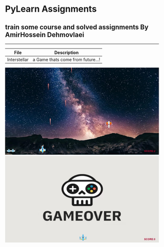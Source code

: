 # PyLearn Assignments
## train some course and solved assignments By AmirHossein Dehmovlaei

---
| File      | Description                       |
| ----------- |-----------------------------------|
|Interstellar| a Game thats come from future...! |
![concentric](Interstellar.jpg)
![concentric](GameOver_Screen.jpg)
